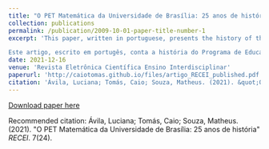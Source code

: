 ```yaml
---
title: "O PET Matemática da Universidade de Brasília: 25 anos de história"
collection: publications
permalink: /publication/2009-10-01-paper-title-number-1
excerpt: 'This paper, written in portuguese, presents the history of the Tutorial Education Program in Mathematics of the University of Brasília which, in 2020, celebrated 25 years of existence.

Este artigo, escrito em portugês, conta a história do Programa de Educação Tutorial em Matemática da Universidade de Brasília que, em 2020, celebrou 25 anos de existência.'
date: 2021-12-16
venue: 'Revista Eletrônica Científica Ensino Interdisciplinar'
paperurl: 'http://caiotomas.github.io/files/artigo_RECEI_published.pdf'
citation: 'Ávila, Luciana; Tomás, Caio; Souza, Matheus. (2021). &quot;O PET Matemática da Universidade de Brasília: 25 anos de história.&quot; <i>RECEI</i>. 7(24).'
---
```

<!-- This paper is about the number 1. The number 2 is left for future work. -->

[Download paper here](http://caiotomas.github.io/files/artigo_RECEI_published.pdf)

Recommended citation: Ávila, Luciana; Tomás, Caio; Souza, Matheus. (2021). "O PET Matemática da Universidade de Brasília: 25 anos de história" <i>RECEI</i>. 7(24).
